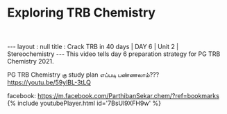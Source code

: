 <h1>Exploring TRB Chemistry</h1><br><br>---
layout : null
title : Crack TRB in 40 days | DAY 6 | Unit 2 | Stereochemistry
---
This video tells day 6 preparation strategy for PG TRB Chemistry 2021.

PG TRB Chemistry கு study plan எப்படி பண்ணலாம்??? 
https://youtu.be/59ylBL-3tLQ

facebook: https://m.facebook.com/ParthibanSekar.chem/?ref=bookmarks
{% include youtubePlayer.html id='7BsUl9XFH9w' %}<br>